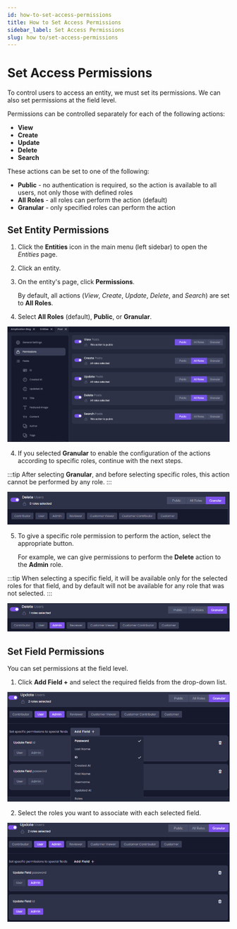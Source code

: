 ```yaml
---
id: how-to-set-access-permissions
title: How to Set Access Permissions
sidebar_label: Set Access Permissions
slug: how to/set-access-permissions
---
```


# Set Access Permissions 

To control users to access an entity, we must set its permissions. We can also set permissions at the field level. 

Permissions can be controlled separately for each of the following actions:

- **View**
- **Create**
- **Update**
- **Delete**
- **Search**

These actions can be set to one of the following:
- **Public** - no authentication is required, so the action is available to all users, not only those with defined roles 
- **All Roles** - all roles can perform the action (default)
- **Granular** - only specified roles can perform the action



## Set Entity Permissions



1. Click the **Entities** icon in the main menu (left sidebar) to open the _Entities_ page.
2. Click an entity.
3. On the entity's page, click **Permissions**.

   By default, all actions (_View_, _Create_, _Update_, _Delete_, and _Search_) are set to **All Roles**. 

4. Select **All Roles** (default), **Public**, or **Granular**.


![](./assets/public.png)

4. If you selected **Granular** to enable the configuration of the actions according to specific roles, continue with the next steps. 

:::tip
After selecting **Granular**, and before selecting specific roles, this action cannot be performed by any role.
:::

![](./assets/pic-5.2.png)


5. To give a specific role permission to perform the action, select the appropriate button. 

   For example, we can give permissions to perform the **Delete** action to the **Admin** role. 
   
:::tip
When selecting a specific field, it will  be available only for the selected roles for that field, and by default will not be available for any role that was not selected.
:::


![](./assets/pic-7.png)


## Set Field Permissions 

You can set permissions at the field level.

 1. Click **Add Field +** and select the required fields from the drop-down list.


![](./assets/pic-8.png)


2. Select the roles you want to associate with each selected field. 


![](./assets/pic-9.png)

